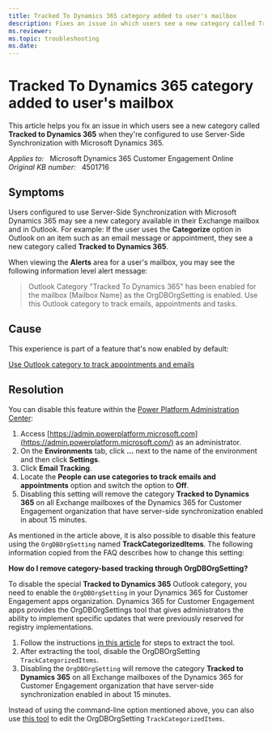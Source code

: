 ```yaml
---
title: Tracked To Dynamics 365 category added to user's mailbox
description: Fixes an issue in which users see a new category called Tracked to Dynamics 365 when they're configured to use Server-Side Synchronization with Microsoft Dynamics 365.
ms.reviewer: 
ms.topic: troubleshooting
ms.date: 
---
```

# Tracked To Dynamics 365 category added to user's mailbox

This article helps you fix an issue in which users see a new category called **Tracked to Dynamics 365** when they're configured to use Server-Side Synchronization with Microsoft Dynamics 365.

_Applies to:_ &nbsp; Microsoft Dynamics 365 Customer Engagement Online  
_Original KB number:_ &nbsp; 4501716

## Symptoms

Users configured to use Server-Side Synchronization with Microsoft Dynamics 365 may see a new category available in their Exchange mailbox and in Outlook. For example: If the user uses the **Categorize** option in Outlook on an item such as an email message or appointment, they see a new category called **Tracked to Dynamics 365**.

When viewing the **Alerts** area for a user's mailbox, you may see the following information level alert message:

> Outlook Category "Tracked To Dynamics 365" has been enabled for the mailbox [Mailbox Name] as the OrgDBOrgSetting is enabled. Use this Outlook category to track emails, appointments and tasks.

## Cause

This experience is part of a feature that's now enabled by default:

[Use Outlook category to track appointments and emails](/power-platform/admin/use-outlook-category-track-appointments-emails)  

## Resolution

You can disable this feature within the [Power Platform Administration Center](https://admin.powerplatform.microsoft.com):

1. Access [https://admin.powerplatform.microsoft.com](https://admin.powerplatform.microsoft.com/) as an administrator.
2. On the **Environments** tab, click **...** next to the name of the environment and then click **Settings**.
3. Click **Email Tracking**.
4. Locate the **People can use categories to track emails and appointments** option and switch the option to **Off**.
5. Disabling this setting will remove the category **Tracked to Dynamics 365** on all Exchange mailboxes of the Dynamics 365 for Customer Engagement organization that have server-side synchronization enabled in about 15 minutes.

As mentioned in the article above, it is also possible to disable this feature using the `OrgDBOrgSetting` named **TrackCategorizedItems**. The following information copied from the FAQ describes how to change this setting:

**How do I remove category-based tracking through OrgDBOrgSetting?**  

To disable the special **Tracked to Dynamics 365** Outlook category, you need to enable the `OrgDBOrgSetting` in your Dynamics 365 for Customer Engagement apps organization. Dynamics 365 for Customer Engagement apps provides the OrgDBOrgSettings tool that gives administrators the ability to implement specific updates that were previously reserved for registry implementations.

1. Follow the instructions [in this article](https://support.microsoft.com/help/2691237/orgdborgsettings-tool-for-microsoft-dynamics-crm) for steps to extract the tool.
2. After extracting the tool, disable the OrgDBOrgSetting `TrackCategorizedItems`.
3. Disabling the `OrgDBOrgSetting` will remove the category **Tracked to Dynamics 365** on all Exchange mailboxes of the Dynamics 365 for Customer Engagement organization that have server-side synchronization enabled in about 15 minutes.

Instead of using the command-line option mentioned above, you can also use [this tool](https://github.com/seanmcne/OrgDbOrgSettings/releases/) to edit the OrgDBOrgSetting `TrackCategorizedItems`.
